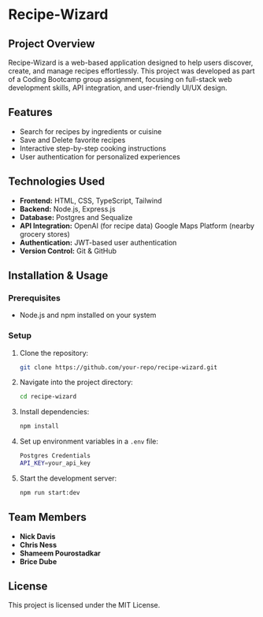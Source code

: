 # Recipe-Wizard

## Project Overview
Recipe-Wizard is a web-based application designed to help users discover, create, and manage recipes effortlessly. This project was developed as part of a Coding Bootcamp group assignment, focusing on full-stack web development skills, API integration, and user-friendly UI/UX design.

## Features
- Search for recipes by ingredients or cuisine
- Save and Delete favorite recipes
- Interactive step-by-step cooking instructions
- User authentication for personalized experiences

## Technologies Used
- **Frontend:** HTML, CSS, TypeScript, Tailwind
- **Backend:** Node.js, Express.js
- **Database:** Postgres and Sequalize
- **API Integration:** OpenAI (for recipe data) Google Maps Platform (nearby grocery stores)
- **Authentication:** JWT-based user authentication
- **Version Control:** Git & GitHub

## Installation & Usage
### Prerequisites
- Node.js and npm installed on your system

### Setup
1. Clone the repository:
   ```sh
   git clone https://github.com/your-repo/recipe-wizard.git
   ```
2. Navigate into the project directory:
   ```sh
   cd recipe-wizard
   ```
3. Install dependencies:
   ```sh
   npm install
   ```
4. Set up environment variables in a `.env` file:
   ```sh
   Postgres Credentials
   API_KEY=your_api_key
   ```
5. Start the development server:
   ```sh
   npm run start:dev
   ```

## Team Members
- **Nick Davis**
- **Chris Ness**
- **Shameem Pourostadkar**
- **Brice Dube**

## License
This project is licensed under the MIT License.

